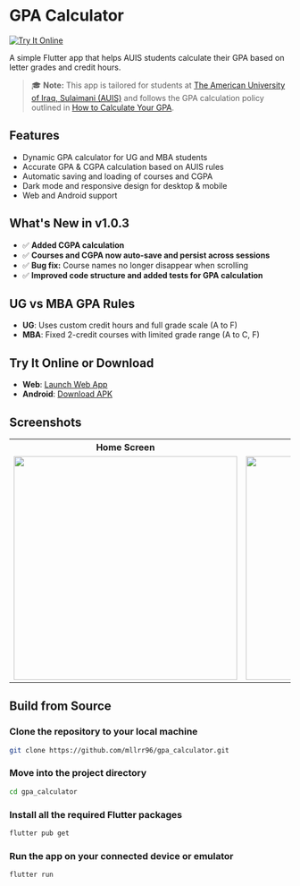 # GPA Calculator

[![Try It Online](https://img.shields.io/badge/Live%20Demo-Web%20App-blue?logo=flutter&logoColor=white)](https://mllrr96.github.io/Gpa-Calculator/)

A simple Flutter app that helps AUIS students calculate their GPA based on letter grades and credit hours.

> 🎓 **Note:** This app is tailored for students at [The American University of Iraq, Sulaimani (AUIS)](https://auis.edu.krd/) and follows the GPA calculation policy outlined in [How to Calculate Your GPA](https://auis.edu.krd/how-calculate-your-gpa).


## Features

- Dynamic GPA calculator for UG and MBA students
- Accurate GPA & CGPA calculation based on AUIS rules
- Automatic saving and loading of courses and CGPA
- Dark mode and responsive design for desktop & mobile
- Web and Android support


## What's New in v1.0.3

- ✅ **Added CGPA calculation**
- ✅ **Courses and CGPA now auto-save and persist across sessions**
- ✅ **Bug fix:** Course names no longer disappear when scrolling
- ✅ **Improved code structure and added tests for GPA calculation**


## UG vs MBA GPA Rules

- **UG**: Uses custom credit hours and full grade scale (A to F)
- **MBA**: Fixed 2-credit courses with limited grade range (A to C, F)


## Try It Online or Download

- **Web**: [Launch Web App](https://mllrr96.github.io/Gpa-Calculator/)
- **Android**: [Download APK](https://github.com/mllrr96/Gpa-Calculator/releases)


##  Screenshots

<table>
  <tr>
    <th>Home Screen</th>
    <th>Grade Entry</th>
    <th>GPA Result</th>
  </tr>
  <tr>
    <td><img src="https://github.com/mllrr96/gpa_calculator/blob/main/screenshots/Home-Empty.png" width="400"/></td>
    <td><img src="https://github.com/mllrr96/gpa_calculator/blob/main/screenshots/Home.png" width="400"/></td>
    <td><img src="https://github.com/mllrr96/gpa_calculator/blob/main/screenshots/Result.png" width="400"/></td>
  </tr>
</table>

## Build from Source

### Clone the repository to your local machine
```bash
git clone https://github.com/mllrr96/gpa_calculator.git
```

### Move into the project directory
```bash
cd gpa_calculator
```

### Install all the required Flutter packages
```bash
flutter pub get
```

### Run the app on your connected device or emulator
```bash
flutter run
```
